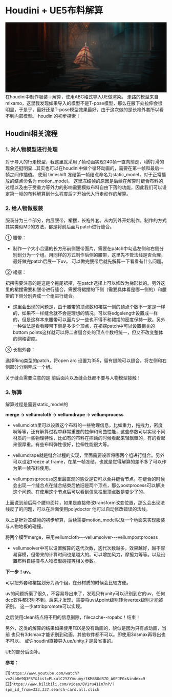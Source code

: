 # Houdini + UE5布料解算
![](https://github.com/ban-kexuan/ClothSimulation/blob/main/overview.png)
在houdini中制作服装＋解算，使用ABC格式导入UE做渲染。
走路的模型来自mixamo，这里我发现如果导入的模型不是T-pose模型，那么在腋下处拉伸会很明显，于是乎，最好还是T-pose模型效果最好，由于这次做的是长袍外套所以看不到内部模型。  houdini的初步探索！
## Houdini相关流程
### 1. 对人物模型进行处理

对于导入的行走模型，我这里就采用了帧动画实现240帧一直向前走，k脚打滑的现象还挺明显...其实也可以在houdini中做个循环动画的，需要在第一帧和最后一帧之间作插值。 使用 timeshift 冻结第一帧结点命名为static_model，对于正常播放的结点命名为 motion_model。 这里冻结帧的原因是后续在解算时缝合布料的过程以及由于受重力等外力的影响需要模拟布料自由下落的功能，因此我们可以设定第一帧的布料解算到什么程度后才开始代入行走动作的解算。

### 2. 给人物做服装
服装分为三个部分，内层腰带，裙摆，长袍外套。从内到外开始制作，制作的方式其实类似MD的方法，都是将前后面片patch进行缝合。

① 腰带：

- 制作一个大小合适的长方形前侧腰带面片，需要在patch中勾选左侧和右侧分别划分为一个组。用同样的方式制作后侧的腰带，这里先不管法线是否合理，最好做完patch后展一下uv。 可以做完腰带后就先解算一下看看有什么问题。

② 裙摆：

裙摆需要注意的是这是个拖尾裙摆，在patch选择上可以修改为梯形状的。另外这里的裙摆需要和腰带进行缝合，需要将裙摆的下侧（需要具体看是哪一侧的）和腰带的下侧分别弄成一个组进行缝合。

- 这里会出现的问题是，由于腰带的顶点数和裙摆一侧的顶点个数不一定是一样的，如果不一样缝合就不会是理想的情况。可以将edgelength设置成一样的，但是这样本来腰带可以面片少一些也不得不和裙摆的密度保持一致。另外一种做法是看看腰带下侧是多少个顶点，在裙摆patch中可以设置相关的bottom  points这样就可以将二者缝合处的顶点个数相统一，但又不改变整体的网格密度。


③ 长袍外套：

选择Ring类型的patch，将open arc 设置为355，留有缝隙可以缝合。将左侧和右侧部分分别弄成一个组。

关于缝合需要注意的是 前后面片以及缝合处都不要与人物模型接触！

### 3. 解算
解算过程是需要static_model的

**merge → vellumcloth → vellumdrape → vellumprocess**

- vellumcloth里可以设置这个布料的一些物理信息，比如重力，拖拽力，密度啊等等，还有解算过程中非常重要的拉伸和弯曲性能，这些参数可以实现不同材质的一些物理特性，比如有的布料在摔动的时候看起来轻飘飘的，有的看起来很厚重。有些布料弹性很好，拉伸性能很大等。

- vellumdrape就是缝合过程的实现，里面需要设置将哪两个组进行缝合。另外可以设定freeze at frame，在某一帧冻结，也就是觉得解算的差不多了可以作为第一帧布料使用。

- vellumpostprocess这里最直观的感受是它可以合并缝合节点。在缝合的时候会出现一个缝合点在缝合结束后依旧是两个顶点，那么postprocess可以解决这个问题。在使用这个节点后可以看到信息栏里顶点数是变少了的。

上面说到前后两个腰带面片，如果是直接修改transform改变位置，那么会出现法线反了的问题，可以在后面使用polydoctor 他可以自动修改错误的法线。

以上是针对冻结帧的初步解算，后续需要motion_model以及一个地面来实现服装与人物地板的碰撞。

将两个模型merge，采用vellumcloth---vellumsolver---vellumpostprocess

- vellumsolver中可以设置解算的迭代次数，迭代次数越多，效果越好，越不容易穿模，但带来的计算时间也是越大的。可以增加风力，摩擦力等等。以及设置布料自碰撞与人物模型碰撞等相关参数。

**下一步！uv。**

可以把外套和裙摆划分为两个组，在分材质的时候会比较方便。

uv的问题折磨了很久，不容易导出来了，发现只有unity可以识别到它的uv，任何dcc软件都识别不到。后来才发现，需要将uv从point级别转为vertex级别才能被识别。 这一步attribpromote可以实现。

之后使用clean结点将不用的信息删除，filecache--ropabc！结束！

另外，这类的解算的结果如果使用FBX是没有动画的，貌似是因为只有点动画，当前 也只有3dsmax才能识别到动画，其他软件都不可以。即使用3dsmax再导出也不可以。  或许houdini直接导入ue/unity才是最省事的。

UE的部分后面补。

**参考：**

[1]`https://www.youtube.com/watch?v=2sbBe9Q3PSY&list=PLxulC2YZYmuumyrtKM8SOdR7O_A0PJFGx&index=9`
[2]`https://www.bilibili.com/video/BV1ru411m7nP/?spm_id_from=333.337.search-card.all.click`
